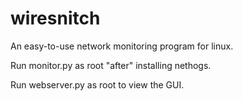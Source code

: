 # wiresnitch
An easy-to-use network monitoring program for linux.

Run monitor.py as root "after" installing nethogs.

Run webserver.py as root to view the GUI.
